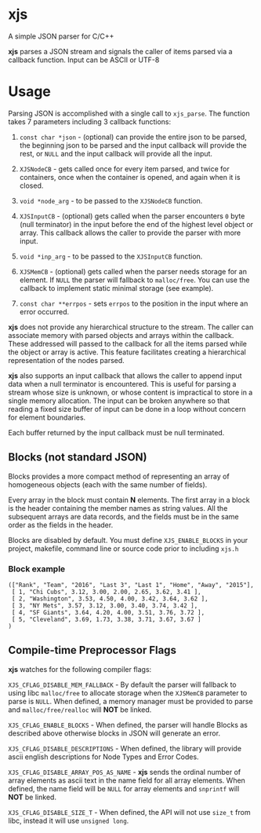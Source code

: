# xjs
A simple JSON parser for C/C++

**xjs** parses a JSON stream and signals the caller of items parsed via
a callback function. 
Input can be ASCII or UTF-8

# Usage

Parsing JSON is accomplished with a single call to `xjs_parse`. The function
takes 7 parameters including 3 callback functions:

1. `const char *json` - (optional) can provide the entire json to be parsed,
the beginning json to be parsed and the input callback will provide the rest, 
or `NULL` and the input callback will provide all the input. 

2. `XJSNodeCB` - gets called once for every item parsed, and twice for
containers, once when the container is opened, and again when it is closed. 

3. `void *node_arg` - to be passed to the `XJSNodeCB` function.

4. `XJSInputCB` - (optional) gets called when the parser encounters `0` byte
(null terminator) in the input before the end of the highest level
object or array. This callback allows the caller to provide the parser
with more input. 

5. `void *inp_arg` - to be passed to the `XJSInputCB` function.

6. `XJSMemCB` - (optional) gets called when the parser needs storage for an
element. If `NULL` the parser will fallback to `malloc/free`. You can
use the callback to implement static minimal storage (see example).

7. `const char **errpos` - sets `errpos` to the position in the input where
an error occurred.

**xjs** does not provide any hierarchical structure to the stream.
The caller can associate memory with parsed objects and arrays within
the callback. These addressed will passed to the callback for all the
items parsed while the object or array is active. This feature facilitates
creating a hierarchical representation of the nodes parsed.

**xjs** also supports an input callback that allows the caller to append input
data when a null terminator is encountered. This is useful for parsing a
stream whose size is unknown, or whose content is impractical to store in a
single memory allocation. The input can be broken anywhere so that reading
a fixed size buffer of input can be done in a loop without concern for
element boundaries.

Each buffer returned by the input callback must be null terminated. 

## Blocks (not standard JSON)

Blocks provides a more compact method of representing an array
of homogeneous objects (each with the same number of fields). 

Every array in the block must contain **N** elements. The first array
in a block is the header containing the member names as string values. 
All the subsequent arrays are data records, and the fields must be
in the same order as the fields in the header.

Blocks are disabled by default. You must define `XJS_ENABLE_BLOCKS`
in your project, makefile, command line or source code prior to 
including `xjs.h`

### Block example

```
(["Rank", "Team", "2016", "Last 3", "Last 1", "Home", "Away", "2015"], 
 [ 1, "Chi Cubs", 3.12, 3.00, 2.00, 2.65, 3.62, 3.41 ], 
 [ 2, "Washington", 3.53, 4.50, 4.00, 3.42, 3.64, 3.62 ], 
 [ 3, "NY Mets", 3.57, 3.12, 3.00, 3.40, 3.74, 3.42 ], 
 [ 4, "SF Giants", 3.64, 4.20, 4.00, 3.51, 3.76, 3.72 ], 
 [ 5, "Cleveland", 3.69, 1.73, 3.38, 3.71, 3.67, 3.67 ] 
)
```

## Compile-time Preprocessor Flags

**xjs** watches for the following compiler flags:

`XJS_CFLAG_DISABLE_MEM_FALLBACK` - By default the parser will fallback
to using libc `malloc/free` to allocate storage when the `XJSMemCB`
parameter to parse is `NULL`. When defined, a memory manager must be
provided to parse and `malloc/free/realloc` will **NOT** be linked.

`XJS_CFLAG_ENABLE_BLOCKS` - When defined, the parser will handle Blocks as 
described above otherwise blocks in JSON will generate an error.

`XJS_CFLAG_DISABLE_DESCRIPTIONS` - When defined, the library will provide
ascii english descriptions for Node Types and Error Codes.

`XJS_CFLAG_DISABLE_ARRAY_POS_AS_NAME` - **xjs** sends the ordinal number
of array elements as ascii text in the name field for all array elements.
When defined, the name field will be ```NULL``` for array elements and 
`snprintf` will **NOT** be linked.

`XJS_CFLAG_DISABLE_SIZE_T` - When defined, the API will not use `size_t`
from libc, instead it will use `unsigned long`.
